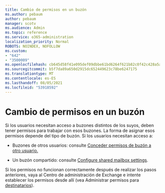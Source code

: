 ```yaml
---
title: Cambio de permisos en un buzón
ms.author: pebaum
author: pebaum
manager: scotv
ms.audience: Admin
ms.topic: reference
ms.service: o365-administration
localization_priority: Normal
ROBOTS: NOINDEX, NOFOLLOW
ms.custom:
- "642"
- "3500009"
ms.openlocfilehash: cb645d58f41e095def09dbbe61bd6264f621b82c0f42c428a5a88e702c0c950b
ms.sourcegitcommit: b5f7da89a650d2915dc652449623c78be6247175
ms.translationtype: MT
ms.contentlocale: es-ES
ms.lasthandoff: 08/05/2021
ms.locfileid: "53918592"
---
```

# <a name="changing-permissions-on-a-mailbox"></a>Cambio de permisos en un buzón

Si los usuarios necesitan acceso a buzones distintos de los suyos, deben tener permisos para trabajar con esos buzones. La forma de asignar esos permisos depende del tipo de buzón. Si los usuarios necesitan acceso a:
  
- Buzones de otros usuarios: consulte [Conceder permisos de buzón a otro usuario.](https://docs.microsoft.com/microsoft-365/admin/add-users/give-mailbox-permissions-to-another-user)
    
- Un buzón compartido: consulte [Configure shared mailbox settings](https://docs.microsoft.com/microsoft-365/admin/email/configure-a-shared-mailbox#add-or-remove-members).
    
Si los permisos no funcionan correctamente después de realizar los pasos anteriores, vaya al Centro de administración de Exchange e intente establecer los permisos desde allí (vea Administrar permisos para [destinatarios](https://technet.microsoft.com/library/jj919240%28v=exchg.150%29.aspx)).
  
